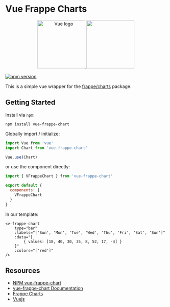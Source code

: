 # Vue Frappe Charts

<p align="center">
    <a href="https://vuejs.org" target="_blank" rel="noopener noreferrer">
        <img width="150" src="https://vuejs.org/images/logo.png" alt="Vue logo" />
    </a>
    <a href="https://frappe.github.io/charts" target="_blank" rel="noopener noreferrer">
        <img src="https://raw.githubusercontent.com/frappe/design/master/logos/logo-2019/frappe-charts-logo.png" width="150" />
    </a>
</p>

[![npm version](https://badge.fury.io/js/vue-frappe-chart.svg)](https://badge.fury.io/js/vue-frappe-chart)

This is a simple vue wrapper for the [frappe/charts](https://github.com/frappe/charts) package.

## Getting Started

Install via `npm`:

```
npm install vue-frappe-chart
```

Globally import / initialize:

```js
import Vue from 'vue'
import Chart from 'vue-frappe-chart'

Vue.use(Chart)
```

or use the component directly:

```js
import { VFrappeChart } from 'vue-frappe-chart'

export default {
  components: {
    VFrappeChart
  }
}
```

In our template:

```vue
<v-frappe-chart
    type="bar"
    :labels="['Sun', 'Mon', 'Tue', 'Wed', 'Thu', 'Fri', 'Sat', 'Sun']"
    :data="[
        { values: [18, 40, 30, 35, 8, 52, 17, -4] }
    ]"
    :colors="['red']"
/>
```

## Resources
* [NPM vue-frappe-chart](https://www.npmjs.com/package/vue-frappe-chart)
* [vue-frappe-chart Documentation](https://carterbourette.ca/vue-frappe-chart/)
* [Frappe Charts](https://frappe.io/charts)
* [Vuejs](https://vuejs.org)
